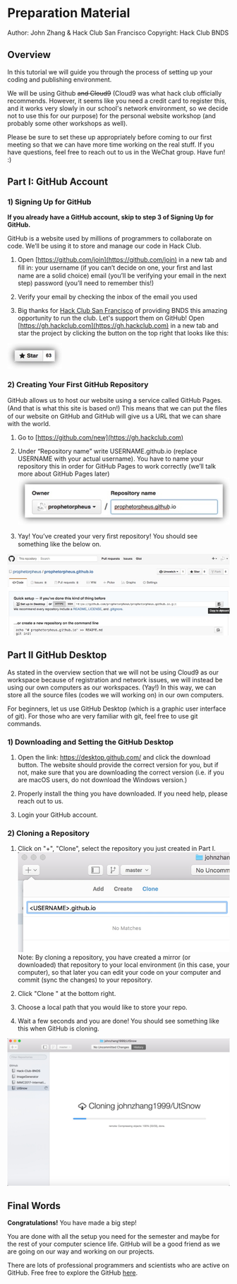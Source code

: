 # Preparation Material
Author: John Zhang & Hack Club San Francisco
Copyright: Hack Club BNDS

## Overview
In this tutorial we will guide you through the process of setting up your coding and publishing environment. 

We will be using Github ~~and Cloud9~~ (Cloud9 was what hack club officially recommends. However, it seems like you need a credit card to register this, and it works very slowly in our school's network environment, so we decide not to use this for our purpose) for the personal website workshop (and probably some other workshops as well). 

Please be sure to set these up appropriately before coming to our first meeting so that we can have more time working on the real stuff. If you have questions, feel free to reach out to us in the WeChat group. Have fun! :)

<!--more-->
## Part I: GitHub Account

### 1) Signing Up for GitHub

**If you already have a GitHub account, skip to step 3 of Signing Up for GitHub.**

GitHub is a website used by millions of programmers to collaborate on code. We’ll be using it to store and manage our code in Hack Club.

1. Open [https://github.com/join](https://github.com/join) in a new tab and ﬁll in: your username (if you can’t decide on one, your ﬁrst and last name are a solid choice) email (you’ll be verifying your email in the next step) password (you’ll need to remember this!) 

2. Verify your email by checking the inbox of the email you used 

3. Big thanks for [Hack Club San Francisco](http://hackclub.com) of providing BNDS this amazing opportunity to run the club. Let's support them on GitHub! Open [https://gh.hackclub.com](https://gh.hackclub.com) in a new tab and star the project by clicking the button on the top right that looks like this:

![](https://raw.githubusercontent.com/johnzhang1999/Hack-Club-BNDS/master/docs/_posts/media/14925122494367/14925126851151.jpg)


### 2) Creating Your First GitHub Repository
GitHub allows us to host our website using a service called GitHub Pages. (And that is what this site is based on!) This means that we can put the ﬁles of our website on GitHub and GitHub will give us a URL that we can share with the world. 

1. Go to [https://github.com/new](https://gh.hackclub.com)

2. Under “Repository name” write USERNAME.github.io (replace USERNAME with your actual username). You have to name your repository this in order for GitHub Pages to work correctly (we’ll talk more about GitHub Pages later)
![](https://raw.githubusercontent.com/johnzhang1999/Hack-Club-BNDS/master/docs/_posts/media/14925122494367/14925127220646.jpg)


3. Yay! You’ve created your very ﬁrst repository! You should see something like the below on.

![](https://raw.githubusercontent.com/johnzhang1999/Hack-Club-BNDS/master/docs/_posts/media/14925122494367/14925127517053.jpg)

## Part II GitHub Desktop
As stated in the overview section that we will not be using Cloud9 as our workspace because of registration and network issues, we will instead be using our own computers as our workspaces. (Yay!) In this way, we can store all the source files (codes we will working on) in our own computers. 

For beginners, let us use GitHub Desktop (which is a graphic user interface of git). For those who are very familiar with git, feel free to use git commands.
### 1) Downloading and Setting the GitHub Desktop

1. Open the link: https://desktop.github.com/ and click the download button. The website should provide the correct version for you, but if not, make sure that you are downloading the correct version (i.e. if you are macOS users, do not download the Windows version.)

2. Properly install the thing you have downloaded. If you need help, please reach out to us.

3. Login your GitHub account. 

### 2) Cloning a Repository

1. Click on "+", "Clone", select the repository you just created in Part I.
![](https://raw.githubusercontent.com/johnzhang1999/Hack-Club-BNDS/master/docs/_posts/media/14925122494367/14925196569487.jpg)
Note: By cloning a repository, you have created a mirror (or downloaded) that repository to your local environment (in this case, your computer), so that later you can edit your code on your computer and commit (sync the changes) to your repository.

2. Click "Clone <REPOSITORY NAME>" at the bottom right.

3. Choose a local path that you would like to store your repo.

4. Wait a few seconds and you are done! You should see something like this when GitHub is cloning.

![](https://raw.githubusercontent.com/johnzhang1999/Hack-Club-BNDS/master/docs/_posts/media/14925122494367/14925199399896.jpg)

## Final Words

**Congratulations!** You have made a big step! 

You are done with all the setup you need for the semester and maybe for the rest of your computer science life. GitHub will be a good friend as we are going on our way and working on our projects. 

There are lots of professional programmers and scientists who are active on GitHub. Free free to explore the GitHub [here](https://github.com/explore).

